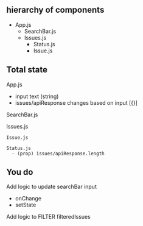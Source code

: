 
## hierarchy of components

* App.js
  * SearchBar.js
  * Issues.js
    * Status.js
    * Issue.js


## Total state


App.js
  - input text (string)
  - issues/apiResponse changes based on input [{}]

  SearchBar.js

  Issues.js

    Issue.js

    Status.js
      - (prop) issues/apiResponse.length


## You do

Add logic to update searchBar input
  * onChange
  * setState

Add logic to FILTER filteredIssues

